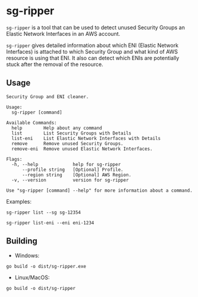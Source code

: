 # sg-ripper

`sg-ripper` is a tool that can be used to detect unused Security Groups an Elastic Network Interfaces in an AWS account.

`sg-ripper` gives detailed information about which ENI (Elastic Network Interfaces) is attached to which 
Security Group and what kind of AWS resource is using that ENI. It also can detect which ENIs are potentially stuck
after the removal of the resource.

## Usage

```shell
Security Group and ENI cleaner.

Usage:
  sg-ripper [command]

Available Commands:
  help        Help about any command
  list        List Security Groups with Details
  list-eni    List Elastic Network Interfaces with Details
  remove      Remove unused Security Groups.
  remove-eni  Remove unused Elastic Network Interfaces.

Flags:
  -h, --help             help for sg-ripper
      --profile string   [Optional] Profile.
      --region string    [Optional] AWS Region.
  -v, --version          version for sg-ripper

Use "sg-ripper [command] --help" for more information about a command.
```

Examples:

```shell
sg-ripper list --sg sg-12354
```

```shell
sg-ripper list-eni --eni eni-1234
```

## Building

- Windows:  

```shell
go build -o dist/sg-ripper.exe
```

- Linux/MacOS:  

```shell
go build -o dist/sg-ripper
```
